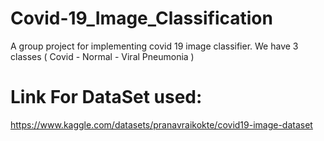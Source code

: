 # Covid-19_Image_Classification
A group project for implementing covid 19 image classifier.
We have 3 classes ( Covid - Normal - Viral Pneumonia )
# Link For DataSet used:
https://www.kaggle.com/datasets/pranavraikokte/covid19-image-dataset
